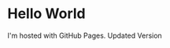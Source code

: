 <!DOCTYPE html>
<html>
<body>
  <h1>Hello World</h1>
  <p>I'm hosted with GitHub Pages. Updated Version</p>
</body>
</html>
